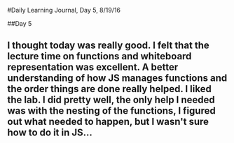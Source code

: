 #Daily Learning Journal, Day 5, 8/19/16

##Day 5

## I thought today was really good. I felt that the lecture time on functions and whiteboard representation was excellent. A better understanding of how JS manages functions and the order things are done really helped.  I liked the lab. I did pretty well, the only help I needed was with the nesting of the functions, I figured out what needed to happen, but I wasn't sure how to do it in JS...
